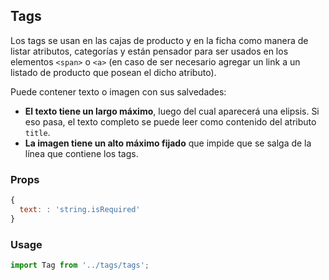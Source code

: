 ## Tags

Los tags se usan en las cajas de producto y en la ficha como manera de listar atributos, categorías y están pensador para ser usados en los elementos `<span>` o `<a>` (en caso de ser necesario agregar un link a un listado de producto que posean el dicho atributo).

Puede contener texto o imagen con sus salvedades:
* **El texto tiene un largo máximo**, luego del cual aparecerá una elipsis. Si eso pasa, el texto completo se puede leer como contenido del atributo `title`.
* **La imagen tiene un alto máximo fijado** que impide que se salga de la línea que contiene los tags.

### Props

```javascript
{
  text: : 'string.isRequired'
}
```

### Usage

```javascript
import Tag from '../tags/tags';
```
